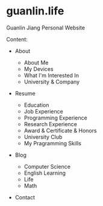 # guanlin.life

Guanlin Jiang Personal Website

Content:
  - About
    - About Me
    - My Devices
    - What I'm Interested In
    - University & Company
  
  - Resume
    - Education
    - Job Experience
    - Programming Experience
    - Research Experience
    - Award & Certificate & Honors
    - University Club
    - My Pragramming Skills
    
  - Blog
    - Computer Science
    - English Learning
    - Life
    - Math
  
  - Contact
  
  

